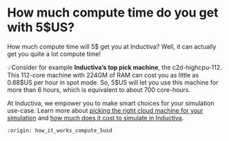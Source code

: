 # How much compute time do you get with 5$US?

How much compute time will 5\$ get you at Inductiva? Well, it can actually get you quite a lot compute time!

💡Consider for example **Inductiva’s top pick machine**, the c2d-highcpu-112.
This 112-core machine with 224GM of RAM can cost you as little as 0.68\$US per hour in spot mode. So, 5\$US will let you use this machine for more than 6 hours, which is equivalent to about 700 core-hours.

At Inductiva, we empower you to make smart choices for your simulation use-case.
Learn more about <a href="https://inductiva.ai/guides/how-it-works/machine_simulation/index">picking the right cloud machine for your simulation</a> and <a href="how-much-does-it-cost.html">how much does it cost to simulate in Inductiva</a>.

```{banner_small}
:origin: how_it_works_compute_5usd
```
